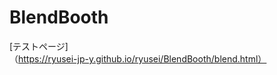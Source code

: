 BlendBooth
======================
[テストページ]（https://ryusei-jp-y.github.io/ryusei/BlendBooth/blend.html）
